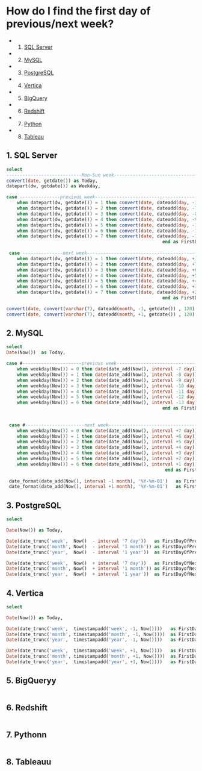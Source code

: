 # How do I find the first day of previous/next week?

<!-- vscode-markdown-toc -->
* 1. [SQL Server](#SQLServer)
* 2. [MySQL](#MySQL)
* 3. [PostgreSQL](#PostgreSQL)
* 4. [Vertica](#Vertica)
* 5. [BigQuery](#BigQuery)
* 6. [Redshift](#Redshift)
* 7. [Python](#Python)
* 8. [Tableau](#Tableau)

<!-- vscode-markdown-toc-config
	numbering=true
	autoSave=true
	/vscode-markdown-toc-config -->
<!-- /vscode-markdown-toc -->

##  1. <a name='SQLServer'></a>SQL Server
```sql
select 
----------------------------Mon-Sun week-------------------------------------------------
convert(date, getdate()) as Today,
datepart(dw, getdate()) as Weekday,

case ---------------previous week--------------------------------------------------------
	when datepart(dw, getdate()) = 1 then convert(date, dateadd(day, -13, getdate()))
	when datepart(dw, getdate()) = 2 then convert(date, dateadd(day, -7, getdate()))
	when datepart(dw, getdate()) = 3 then convert(date, dateadd(day, -8, getdate()))
	when datepart(dw, getdate()) = 4 then convert(date, dateadd(day, -9, getdate()))
	when datepart(dw, getdate()) = 5 then convert(date, dateadd(day, -10, getdate()))
	when datepart(dw, getdate()) = 6 then convert(date, dateadd(day, -11, getdate()))
	when datepart(dw, getdate()) = 7 then convert(date, dateadd(day, -12, getdate()))
                                                          end as FirstDayofPreviousWeek,                                                         
                                                         
 case ---------------next week--------------------------------------------------------
	when datepart(dw, getdate()) = 1 then convert(date, dateadd(day, +1, getdate()))
	when datepart(dw, getdate()) = 2 then convert(date, dateadd(day, +7, getdate()))
	when datepart(dw, getdate()) = 3 then convert(date, dateadd(day, +6, getdate()))
	when datepart(dw, getdate()) = 4 then convert(date, dateadd(day, +5, getdate()))
	when datepart(dw, getdate()) = 5 then convert(date, dateadd(day, +4, getdate()))
	when datepart(dw, getdate()) = 6 then convert(date, dateadd(day, +3, getdate()))
	when datepart(dw, getdate()) = 7 then convert(date, dateadd(day, +2, getdate()))
                                                          end as FirstDayofNextWeek,         

convert(date, convert(varchar(7), dateadd(month, -1, getdate()) , 120) + '-01') as FirstDayofPreviousMonth,														  
convert(date, convert(varchar(7), dateadd(month, +1, getdate()) , 120) + '-01') as FirstDayofNextMonth
```


##  2. <a name='MySQL'></a>MySQL
```sql
select 
Date(Now())  as Today,

case #----------------------previous week---------------------------------
	when weekday(Now()) = 0 then date(date_add(Now(), interval -7 day))
	when weekday(Now()) = 1 then date(date_add(Now(), interval -8 day))
	when weekday(Now()) = 2 then date(date_add(Now(), interval -9 day))
	when weekday(Now()) = 3 then date(date_add(Now(), interval -10 day))
	when weekday(Now()) = 4 then date(date_add(Now(), interval -11 day))
	when weekday(Now()) = 5 then date(date_add(Now(), interval -12 day))
	when weekday(Now()) = 6 then date(date_add(Now(), interval -13 day))
                                                          end as FirstDayofPreviousWeek,
                          
 
 case #----------------------next week---------------------------------
	when weekday(Now()) = 0 then date(date_add(Now(), interval +7 day))
	when weekday(Now()) = 1 then date(date_add(Now(), interval +6 day))
	when weekday(Now()) = 2 then date(date_add(Now(), interval +5 day))
	when weekday(Now()) = 3 then date(date_add(Now(), interval +4 day))
	when weekday(Now()) = 4 then date(date_add(Now(), interval +3 day))
	when weekday(Now()) = 5 then date(date_add(Now(), interval +2 day))
	when weekday(Now()) = 6 then date(date_add(Now(), interval +1 day))
                                                           end as FirstDayofNextWeek,
																  
 date_format(date_add(Now(), interval -1 month), '%Y-%m-01')   as FirstDayofPreviousMonth,                                           
 date_format(date_add(Now(), interval +1 month), '%Y-%m-01')   as FirstDayofNextMonth
 ```


##  3. <a name='PostgreSQL'></a>PostgreSQL

```sql
select

Date(Now()) as Today,

Date(date_trunc('week',  Now()  - interval '7 day'))   as FirstDayOfPreviousWeek,
Date(date_trunc('month', Now()  - interval '1 month')) as FirstDayofPrevioustMonth,
Date(date_trunc('year',  Now()  - interval '1 year'))  as FirstDayOfPreviousYear,

Date(date_trunc('week',  Now()  + interval '7 day'))   as FirstDayOfNextWeek,
Date(date_trunc('month', Now()  + interval '1 month')) as FirstDayofNextMonth,
Date(date_trunc('year',  Now()  + interval '1 year'))  as FirstDayOfNextYear
```


##  4. <a name='Vertica'></a>Vertica
```sql
select

Date(Now()) as Today,

Date(date_trunc('week',  timestampadd('week', -1, Now())))   as FirstDayOfPreviousWeek,
Date(date_trunc('month', timestampadd('month', -1, Now())))  as FirstDayofPrevioustMonth,
Date(date_trunc('year',  timestampadd('year', -1, Now())))   as FirstDayOfPreviousYear,

Date(date_trunc('week',  timestampadd('week', +1, Now())))   as FirstDayOfNextWeek,
Date(date_trunc('month', timestampadd('month', +1, Now())))  as FirstDayofNextMonth,
Date(date_trunc('year',  timestampadd('year', +1, Now())))   as FirstDayOfNextYear
```
 
##  5. <a name='BigQuery'></a>BigQueryy
 ```sql
 ```

##  6. <a name='Redshift'></a>Redshift
```sql
```

##  7. <a name='Python'></a>Pythonn
 ```python
 ```

##  8. <a name='Tableau'></a>Tableauu
 ```
 ```